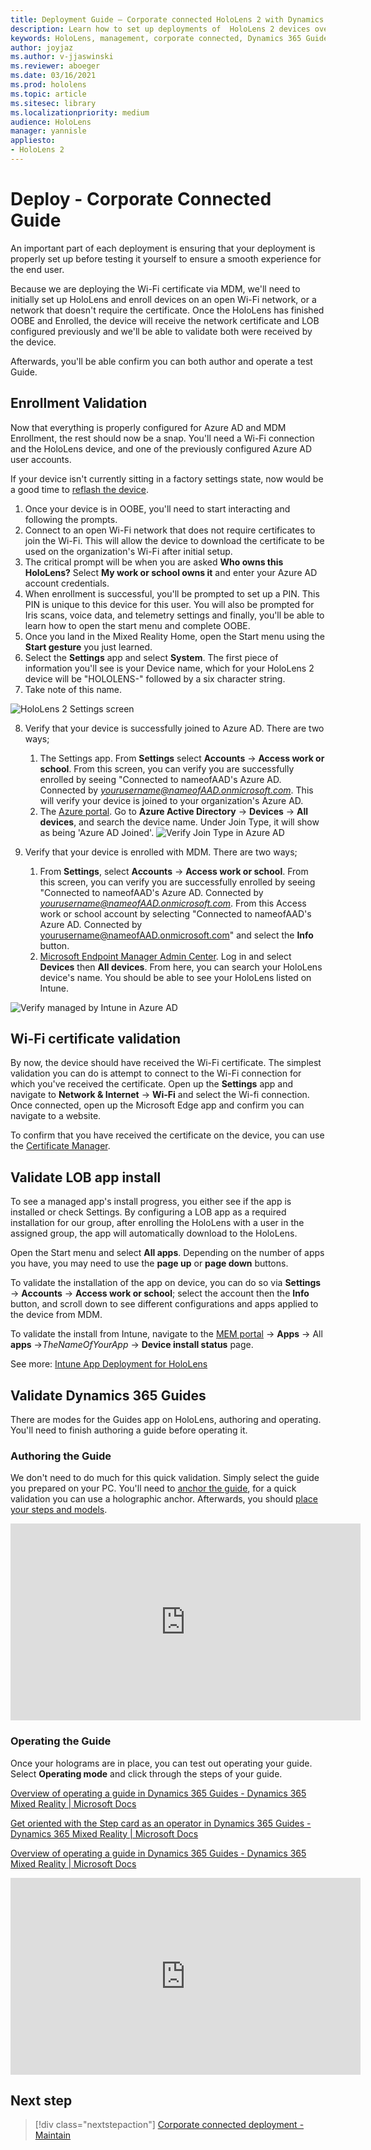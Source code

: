 ```yaml
---
title: Deployment Guide – Corporate connected HoloLens 2 with Dynamics 365 Guides - Deploy
description: Learn how to set up deployments of  HoloLens 2 devices over a corporate Connected network with Dynamics 365 Guides.
keywords: HoloLens, management, corporate connected, Dynamics 365 Guides, AAD, Azure AD, MDM, Mobile Device Management
author: joyjaz
ms.author: v-jjaswinski
ms.reviewer: aboeger
ms.date: 03/16/2021
ms.prod: hololens
ms.topic: article
ms.sitesec: library
ms.localizationpriority: medium
audience: HoloLens
manager: yannisle
appliesto:
- HoloLens 2
---
```


# Deploy - Corporate Connected Guide

An important part of each deployment is ensuring that your deployment is properly set up before testing it yourself to ensure a smooth experience for the end user.

Because we are deploying the Wi-Fi certificate via MDM, we'll need to initially set up HoloLens and enroll devices on an open Wi-Fi network, or a network that doesn't require the certificate. Once the HoloLens has finished OOBE and Enrolled, the device will receive the network certificate and LOB configured previously and we'll be able to validate both were received by the device.

Afterwards, you'll be able confirm you can both author and operate a test Guide.

## Enrollment Validation

Now that everything is properly configured for Azure AD and MDM Enrollment, the rest should now be a snap. You'll need a Wi-Fi connection and the HoloLens device, and one of the previously configured Azure AD user accounts.

If your device isn't currently sitting in a factory settings state, now would be a good time to [reflash the device](https://docs.microsoft.com/hololens/hololens-recovery#clean-reflash-the-device).

1. Once your device is in OOBE, you'll need to start interacting and following the prompts.
2. Connect to an open Wi-Fi network that does not require certificates to join the Wi-Fi. This will allow the device to download the certificate to be used on the organization's Wi-Fi after initial setup.
3. The critical prompt will be when you are asked **Who owns this HoloLens?** Select **My work or school owns it** and enter your Azure AD account credentials.
4. When enrollment is successful, you'll be prompted to set up a PIN. This PIN is unique to this device for this user. You will also be prompted for Iris scans, voice data, and telemetry settings and finally, you'll be able to learn how to open the start menu and complete OOBE.
5. Once you land in the Mixed Reality Home, open the Start menu using the **Start gesture** you just learned.
6. Select the **Settings** app and select **System**. The first piece of information you'll see is your Device name, which for your HoloLens 2 device will be &quot;HOLOLENS-&quot; followed by a six character string.
7. Take note of this name.

![HoloLens 2 Settings screen](./images/hololens2-settings.png)

8. Verify that your device is successfully joined to Azure AD. There are two ways;
    1.  The Settings app. From **Settings** select **Accounts** -> **Access work or school**. From this screen, you can verify you are successfully enrolled by seeing &quot;Connected to nameofAAD&#39;s Azure AD. Connected by *yourusername@nameofAAD.onmicrosoft.com*. This will verify your device is joined to your organization&#39;s Azure AD.
    1. The [Azure portal](https://portal.azure.com/#home). Go to **Azure Active Directory** -> **Devices** -> **All devices**, and search the device name. Under Join Type, it will show as being 'Azure AD Joined'.
![Verify Join Type in Azure AD](./images/hololens2-devices-all-devices.png)

9. Verify that your device is enrolled with MDM. There are two ways;
    1. From **Settings**, select **Accounts** -> **Access work or school**. From this screen, you can verify you are successfully enrolled by seeing &quot;Connected to nameofAAD&#39;s Azure AD. Connected by *yourusername@nameofAAD.onmicrosoft.com*. From this Access work or school account by selecting &quot;Connected to nameofAAD&#39;s Azure AD. Connected by yourusername@nameofAAD.onmicrosoft.com&quot; and select the **Info** button.
    1. [Microsoft Endpoint Manager Admin Center](https://endpoint.microsoft.com/#home). Log in and select  **Devices**  then  **All devices**. From here, you can search your HoloLens device&#39;s name. You should be able to see your HoloLens listed on Intune.

![Verify managed by Intune in Azure AD](./images/hololens2-devices-all-devices2.png)
## Wi-Fi certificate validation

By now, the device should have received the Wi-Fi certificate. The simplest validation you can do is attempt to connect to the Wi-Fi connection for which you&#39;ve received the certificate. Open up the **Settings** app and navigate to **Network &amp; Internet** -> **Wi-Fi** and select the Wi-fi connection. Once connected, open up the Microsoft Edge app and confirm you can navigate to a website.

To confirm that you have received the certificate on the device, you can use the [Certificate Manager](https://docs.microsoft.com/hololens/certificate-manager).

## Validate LOB app install

To see a managed app's install progress, you either see if the app is installed or check Settings. By configuring a LOB app as a required installation for our group, after enrolling the HoloLens with a user in the assigned group, the app will automatically download to the HoloLens.

Open the Start menu and select **All apps**. Depending on the number of apps you have, you may need to use the **page up** or **page down** buttons.

To validate the installation of the app on device, you can do so via **Settings** -> **Accounts** -> **Access work or school**; select the account then the **Info** button, and scroll down to see different configurations and apps applied to the device from MDM.

To validate the install from Intune, navigate to the [MEM portal](https://endpoint.microsoft.com/#home) -> **Apps** -> All **apps** ->*TheNameOfYourApp* -> **Device install status** page.

See more: [Intune App Deployment for HoloLens](https://docs.microsoft.com/hololens/app-deploy-intune)

## Validate Dynamics 365 Guides

There are modes for the Guides app on HoloLens, authoring and operating. You'll need to finish authoring a guide before operating it.

### Authoring the Guide

We don't need to do much for this quick validation. Simply select the guide you prepared on your PC. You'll need to [anchor the guide](https://docs.microsoft.comdynamics365/mixed-reality/guides/hololens-app-anchor), for a quick validation you can use a holographic anchor. Afterwards, you should [place your steps and models](https://docs.microsoft.com/dynamics365/mixed-reality/guides/hololens-app-orientation).

<iframe width="560" height="315" src="https://www.youtube.com/embed/poE7s7_zWDE" frameborder="0" allow="accelerometer; autoplay; clipboard-write; encrypted-media; gyroscope; picture-in-picture" allowfullscreen></iframe>

### Operating the Guide

Once your holograms are in place, you can test out operating your guide. Select **Operating mode** and click through the steps of your guide.

[Overview of operating a guide in Dynamics 365 Guides - Dynamics 365 Mixed Reality | Microsoft Docs](https://docs.microsoft.com/dynamics365/mixed-reality/guides/operator-overview)

[Get oriented with the Step card as an operator in Dynamics 365 Guides - Dynamics 365 Mixed Reality | Microsoft Docs](https://docs.microsoft.com/dynamics365/mixed-reality/guides/operator-step-card-orientation)

[Overview of operating a guide in Dynamics 365 Guides - Dynamics 365 Mixed Reality | Microsoft Docs](https://docs.microsoft.com/dynamics365/mixed-reality/guides/operator-overview)

<iframe width="560" height="315" src="https://www.youtube.com/embed/9s41BKGHVL8" frameborder="0" allow="accelerometer; autoplay; clipboard-write; encrypted-media; gyroscope; picture-in-picture" allowfullscreen></iframe>

## Next step 
> [!div class="nextstepaction"]
> [Corporate connected deployment - Maintain](hololens2-corp-connected-maintain.md)
